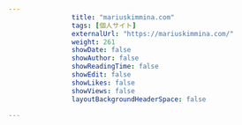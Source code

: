 ---
                title: "mariuskimmina.com"
                tags: [個人サイト]
                externalUrl: "https://mariuskimmina.com/"
                weight: 261
                showDate: false
                showAuthor: false
                showReadingTime: false
                showEdit: false
                showLikes: false
                showViews: false
                layoutBackgroundHeaderSpace: false
                ---

